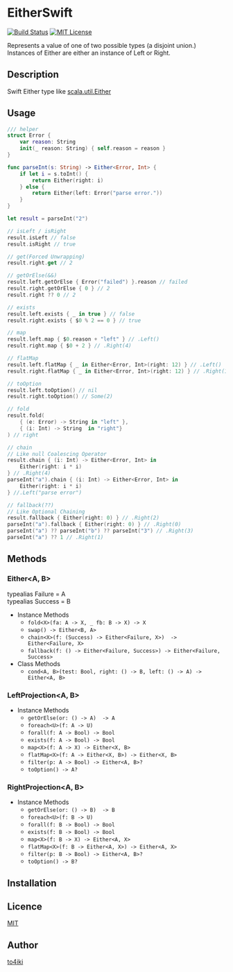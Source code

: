 EitherSwift
===========

[![Build Status](https://travis-ci.org/to4iki/EitherSwift.svg)][status]
[![MIT License](http://img.shields.io/badge/license-MIT-blue.svg?style=flat-square)][license]

[status]: https://travis-ci.org/to4iki/EitherSwift
[license]: https://github.com/to4iki/EitherSwift/master/LICENSE

Represents a value of one of two possible types (a disjoint union.)  
Instances of Either are either an instance of Left or Right.

## Description

Swift Either type like [scala.util.Either](http://www.scala-lang.org/api/current/#scala.util.Either)

## Usage

```swift
/// helper
struct Error {
    var reason: String
    init(_ reason: String) { self.reason = reason }
}

func parseInt(s: String) -> Either<Error, Int> {
    if let i = s.toInt() {
        return Either(right: i)
    } else {
        return Either(left: Error("parse error."))
    }
}
```

```swift
let result = parseInt("2")

// isLeft / isRight
result.isLeft // false
result.isRight // true

// get(Forced Unwrapping)
result.right.get // 2

// getOrElse(&&)
result.left.getOrElse { Error("failed") }.reason // failed
result.right.getOrElse { 0 } // 2
result.right ?? 0 // 2

// exists
result.left.exists { _ in true } // false
result.right.exists { $0 % 2 == 0 } // true

// map
result.left.map { $0.reason + "left" } // .Left()
result.right.map { $0 + 2 } // .Right(4)

// flatMap
result.left.flatMap { _ in Either<Error, Int>(right: 12) } // .Left()
result.right.flatMap { _ in Either<Error, Int>(right: 12) } // .Right(12)

// toOption
result.left.toOption() // nil
result.right.toOption() // Some(2)

// fold
result.fold(
    { (e: Error) -> String in "left" },
    { (i: Int) -> String  in "right"}
) // right

// chain
// Like null Coalescing Operator
result.chain { (i: Int) -> Either<Error, Int> in
    Either(right: i * i) 
} // .Right(4)
parseInt("a").chain { (i: Int) -> Either<Error, Int> in 
    Either(right: i * i)
} //.Left("parse error")

// fallback(??)
// Like Optional Chaining
result.fallback { Either(right: 0) } // .Right(2)
parseInt("a").fallback { Either(right: 0) } // .Right(0)
parseInt("a") ?? parseInt("b") ?? parseInt("3") // .Right(3)
parseInt("a") ?? 1 // .Right(1)
```

## Methods

### Either\<A, B\>

typealias Failure = A  
typealias Success = B

- Instance Methods
    - `fold<X>(fa: A -> X, _ fb: B -> X) -> X`
    - `swap() -> Either<B, A> `
    - `chain<X>(f: (Success) -> Either<Failure, X>)  -> Either<Failure, X>`
    - `fallback(f: () -> Either<Failure, Success>) -> Either<Failure, Success>`
- Class Methods
    - `cond<A, B>(test: Bool, right: () -> B, left: () -> A) -> Either<A, B>`

### LeftProjection\<A, B\>
- Instance Methods
    - `getOrElse(or: () -> A)  -> A`
    - `foreach<U>(f: A -> U)`
    - `forall(f: A -> Bool) -> Bool`
    - `exists(f: A -> Bool) -> Bool`
    - `map<X>(f: A -> X) -> Either<X, B>`
    - `flatMap<X>(f: A -> Either<X, B>) -> Either<X, B>`
    - `filter(p: A -> Bool) -> Either<A, B>?`
    - `toOption() -> A?`

### RightProjection\<A, B\>
- Instance Methods
    - `getOrElse(or: () -> B)  -> B`
    - `foreach<U>(f: B -> U)`
    - `forall(f: B -> Bool) -> Bool`
    - `exists(f: B -> Bool) -> Bool`
    - `map<X>(f: B -> X) -> Either<A, X>`
    - `flatMap<X>(f: B -> Either<A, X>) -> Either<A, X>`
    - `filter(p: B -> Bool) -> Either<A, B>?`
    - `toOption() -> B?`

## Installation

## Licence

[MIT](https://github.com/to4iki/EitherSwift/master/LICENSE)

## Author

[to4iki](https://github.com/to4iki)

